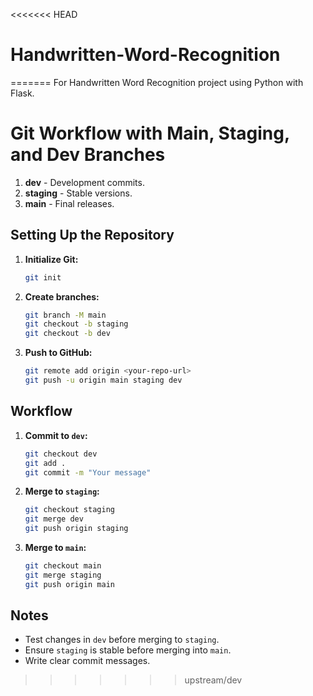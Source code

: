 <<<<<<< HEAD
# Handwritten-Word-Recognition
=======
For Handwritten Word Recognition project using Python with Flask.


# Git Workflow with Main, Staging, and Dev Branches


1. **dev** - Development commits.
2. **staging** - Stable versions.
3. **main** - Final releases.

## Setting Up the Repository

1. **Initialize Git:**
   ```bash
   git init
   ```

2. **Create branches:**
   ```bash
   git branch -M main
   git checkout -b staging
   git checkout -b dev
   ```

3. **Push to GitHub:**
   ```bash
   git remote add origin <your-repo-url>
   git push -u origin main staging dev
   ```

## Workflow

1. **Commit to `dev`:**
   ```bash
   git checkout dev
   git add .
   git commit -m "Your message"
   ```

2. **Merge to `staging`:**
   ```bash
   git checkout staging
   git merge dev
   git push origin staging
   ```

3. **Merge to `main`:**
   ```bash
   git checkout main
   git merge staging
   git push origin main
   ```

## Notes
- Test changes in `dev` before merging to `staging`.
- Ensure `staging` is stable before merging into `main`.
- Write clear commit messages.

>>>>>>> upstream/dev
